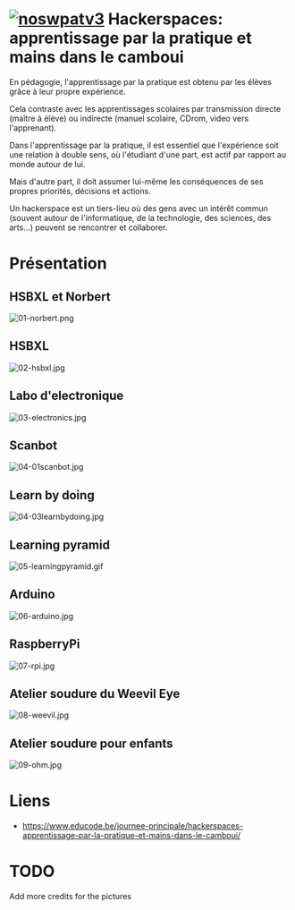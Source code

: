 [![noswpatv3](http://zoobab.wdfiles.com/local--files/start/noupcv3.jpg)](https://ffii.org/donate-now-to-save-europe-from-software-patents-says-ffii/)
Hackerspaces: apprentissage par la pratique et mains dans le camboui
====================================================================

En pédagogie, l'apprentissage par la pratique est obtenu par les élèves grâce à leur propre expérience.

Cela contraste avec les apprentissages scolaires par transmission directe (maître à élève) ou indirecte (manuel scolaire, CDrom, video vers l'apprenant).

Dans l'apprentissage par la pratique, il est essentiel que l'expérience soit une relation à double sens, où l'étudiant d'une part, est actif par rapport au monde autour de lui.

Mais d'autre part, il doit assumer lui-même les conséquences de ses propres priorités, décisions et actions.

Un hackerspace est un tiers-lieu où des gens avec un intérêt commun (souvent autour de l'informatique, de la technologie, des sciences, des arts…) peuvent se rencontrer et collaborer.

Présentation
============

## HSBXL et Norbert
![01-norbert.png](01-norbert.png)
## HSBXL
![02-hsbxl.jpg](02-hsbxl.jpg)
## Labo d'electronique
![03-electronics.jpg](03-electronics.jpg)
## Scanbot
![04-01scanbot.jpg](04-01scanbot.jpg)
## Learn by doing
![04-03learnbydoing.jpg](04-03learnbydoing.jpg)
## Learning pyramid
![05-learningpyramid.gif](05-learningpyramid.gif)
## Arduino
![06-arduino.jpg](06-arduino.jpg)
## RaspberryPi
![07-rpi.jpg](07-rpi.jpg)
## Atelier soudure du Weevil Eye
![08-weevil.jpg](08-weevil.jpg)
## Atelier soudure pour enfants
![09-ohm.jpg](09-ohm.jpg)

Liens
=====

* https://www.educode.be/journee-principale/hackerspaces-apprentissage-par-la-pratique-et-mains-dans-le-camboui/

TODO
====

Add more credits for the pictures
